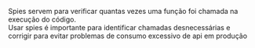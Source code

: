 Spies servem para verificar quantas vezes uma função foi chamada na execução do código. <br>
Usar spies é importante para identificar chamadas desnecessárias e corrigir para evitar problemas de consumo excessivo de api em produção